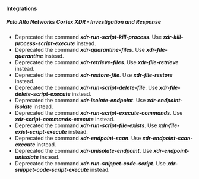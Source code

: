 
#### Integrations
##### Palo Alto Networks Cortex XDR - Investigation and Response
- Deprecated the command ***xdr-run-script-kill-process***. Use ***xdr-kill-process-script-execute*** instead.
- Deprecated the command ***xdr-quarantine-files***. Use ***xdr-file-quarantine*** instead.
- Deprecated the command ***xdr-retrieve-files***. Use ***xdr-file-retrieve*** instead.
- Deprecated the command ***xdr-restore-file***. Use ***xdr-file-restore*** instead.
- Deprecated the command ***xdr-run-script-delete-file***. Use ***xdr-file-delete-script-execute*** instead.
- Deprecated the command ***xdr-isolate-endpoint***. Use ***xdr-endpoint-isolate*** instead.
- Deprecated the command ***xdr-run-script-execute-commands***. Use ***xdr-script-commands-execute*** instead.
- Deprecated the command ***xdr-run-script-file-exists***. Use ***xdr-file-exist-script-execute*** instead.
- Deprecated the command ***xdr-endpoint-scan***. Use ***xdr-endpoint-scan-execute*** instead.
- Deprecated the command ***xdr-unisolate-endpoint***. Use ***xdr-endpoint-unisolate*** instead.
- Deprecated the command ***xdr-run-snippet-code-script***. Use ***xdr-snippet-code-script-execute*** instead.